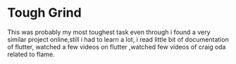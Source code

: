 # Tough Grind
This was probably my most toughest task even through i found a very similar project online,still i had to learn a lot, i read little bit of documentation of flutter, watched a few videos on flutter ,watched few videos of craig oda related to flame.
